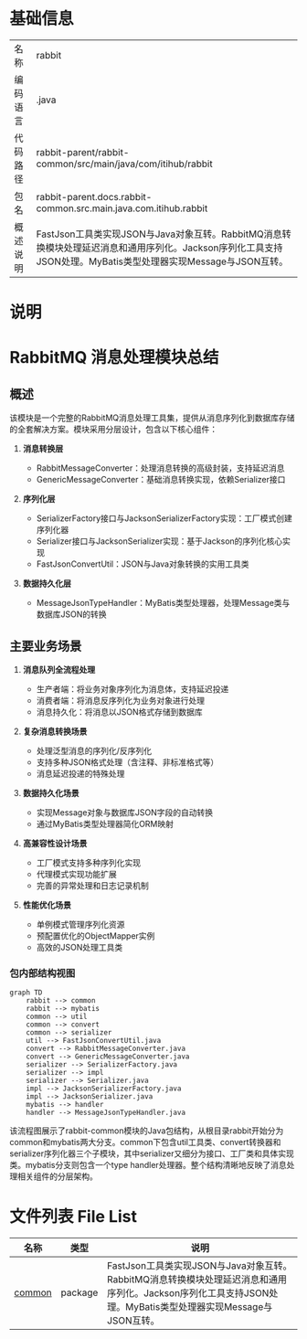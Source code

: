 # 基础信息

|      |      |
|------|------|
| 名称 | rabbit |
| 编码语言 | .java |
| 代码路径 | rabbit-parent/rabbit-common/src/main/java/com/itihub/rabbit |
| 包名 | rabbit-parent.docs.rabbit-common.src.main.java.com.itihub.rabbit |
| 概述说明 | FastJson工具类实现JSON与Java对象互转。RabbitMQ消息转换模块处理延迟消息和通用序列化。Jackson序列化工具支持JSON处理。MyBatis类型处理器实现Message与JSON互转。 |

# 说明

# RabbitMQ 消息处理模块总结

## 概述

该模块是一个完整的RabbitMQ消息处理工具集，提供从消息序列化到数据库存储的全套解决方案。模块采用分层设计，包含以下核心组件：

1. **消息转换层**  
   - RabbitMessageConverter：处理消息转换的高级封装，支持延迟消息
   - GenericMessageConverter：基础消息转换实现，依赖Serializer接口

2. **序列化层**  
   - SerializerFactory接口与JacksonSerializerFactory实现：工厂模式创建序列化器
   - Serializer接口与JacksonSerializer实现：基于Jackson的序列化核心实现
   - FastJsonConvertUtil：JSON与Java对象转换的实用工具类

3. **数据持久化层**  
   - MessageJsonTypeHandler：MyBatis类型处理器，处理Message类与数据库JSON的转换

## 主要业务场景

1. **消息队列全流程处理**  
   - 生产者端：将业务对象序列化为消息体，支持延迟投递
   - 消费者端：将消息反序列化为业务对象进行处理
   - 消息持久化：将消息以JSON格式存储到数据库

2. **复杂消息转换场景**  
   - 处理泛型消息的序列化/反序列化
   - 支持多种JSON格式处理（含注释、非标准格式等）
   - 消息延迟投递的特殊处理

3. **数据持久化场景**  
   - 实现Message对象与数据库JSON字段的自动转换
   - 通过MyBatis类型处理器简化ORM映射

4. **高兼容性设计场景**  
   - 工厂模式支持多种序列化实现
   - 代理模式实现功能扩展
   - 完善的异常处理和日志记录机制

5. **性能优化场景**  
   - 单例模式管理序列化资源
   - 预配置优化的ObjectMapper实例
   - 高效的JSON处理工具类


### 包内部结构视图

```mermaid
graph TD
    rabbit --> common
    rabbit --> mybatis
    common --> util
    common --> convert
    common --> serializer
    util --> FastJsonConvertUtil.java
    convert --> RabbitMessageConverter.java
    convert --> GenericMessageConverter.java
    serializer --> SerializerFactory.java
    serializer --> impl
    serializer --> Serializer.java
    impl --> JacksonSerializerFactory.java
    impl --> JacksonSerializer.java
    mybatis --> handler
    handler --> MessageJsonTypeHandler.java
```

该流程图展示了rabbit-common模块的Java包结构，从根目录rabbit开始分为common和mybatis两大分支。common下包含util工具类、convert转换器和serializer序列化器三个子模块，其中serializer又细分为接口、工厂类和具体实现类。mybatis分支则包含一个type handler处理器。整个结构清晰地反映了消息处理相关组件的分层架构。

# 文件列表 File List

| 名称   | 类型  | 说明 |
|-------|------|-------------|
| [common](common/_module.md) | package | FastJson工具类实现JSON与Java对象互转。RabbitMQ消息转换模块处理延迟消息和通用序列化。Jackson序列化工具支持JSON处理。MyBatis类型处理器实现Message与JSON互转。 |


